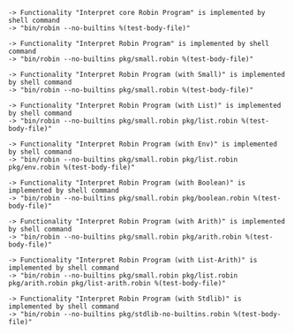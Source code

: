     -> Functionality "Interpret core Robin Program" is implemented by shell command
    -> "bin/robin --no-builtins %(test-body-file)"

    -> Functionality "Interpret Robin Program" is implemented by shell command
    -> "bin/robin --no-builtins pkg/small.robin %(test-body-file)"

    -> Functionality "Interpret Robin Program (with Small)" is implemented by shell command
    -> "bin/robin --no-builtins pkg/small.robin %(test-body-file)"

    -> Functionality "Interpret Robin Program (with List)" is implemented by shell command
    -> "bin/robin --no-builtins pkg/small.robin pkg/list.robin %(test-body-file)"

    -> Functionality "Interpret Robin Program (with Env)" is implemented by shell command
    -> "bin/robin --no-builtins pkg/small.robin pkg/list.robin pkg/env.robin %(test-body-file)"

    -> Functionality "Interpret Robin Program (with Boolean)" is implemented by shell command
    -> "bin/robin --no-builtins pkg/small.robin pkg/boolean.robin %(test-body-file)"

    -> Functionality "Interpret Robin Program (with Arith)" is implemented by shell command
    -> "bin/robin --no-builtins pkg/small.robin pkg/arith.robin %(test-body-file)"

    -> Functionality "Interpret Robin Program (with List-Arith)" is implemented by shell command
    -> "bin/robin --no-builtins pkg/small.robin pkg/list.robin pkg/arith.robin pkg/list-arith.robin %(test-body-file)"

    -> Functionality "Interpret Robin Program (with Stdlib)" is implemented by shell command
    -> "bin/robin --no-builtins pkg/stdlib-no-builtins.robin %(test-body-file)"
